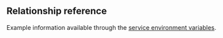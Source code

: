 <!-- shortcode start {{ .Name }} -->
## Relationship reference

Example information available through the [service environment variables](/development/variables/_index.md#service-specific-variables).
<!-- shortcode end {{ .Name }} -->
